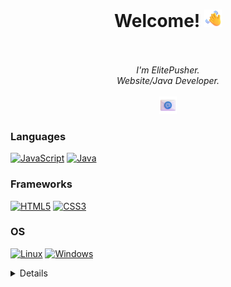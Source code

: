 <h1 align="center">Welcome! <img src="https://github.com/microsoft/fluentui-emoji/blob/main/assets/Waving%20hand/Default/3D/waving_hand_3d_default.png?raw=true" width="28px" alt="👋"></h1>

<p align="center">
    <br><br>
    <i>
        I'm ElitePusher.<br>
        Website/Java Developer.<br>
    </i><br>
    <a href="mailto:elitepusher@proton.me">
        <img src="https://github.com/microsoft/fluentui-emoji/blob/main/assets/E-mail/3D/e-mail_3d.png?raw=true" width="28px" alt="e-mail">
    </a>
</p>

### Languages
[![JavaScript](https://img.shields.io/badge/javascript-black?style=for-the-badge&logo=javascript)](https://github.com/elitepusher)
[![Java](https://img.shields.io/badge/java-black?style=for-the-badge&logo=openjdk)](https://github.com/elitepusher)

### Frameworks
[![HTML5](https://img.shields.io/badge/html5-black?style=for-the-badge&logo=html5)](https://hub.docker.com/u/elitepusher)
[![CSS3](https://img.shields.io/badge/css3-black?style=for-the-badge&logo=css3)](https://hub.docker.com/u/elitepusher)

### OS
[![Linux](https://img.shields.io/badge/linux-black?style=for-the-badge&logo=Linux)](https://github.com/elitepusher)
[![Windows](https://img.shields.io/badge/Windows-black?style=for-the-badge&logo=Windows)](https://github.com/elitepusher)

<details>
<p align="center">
  <a href="https://github.com/elitepusher">
    <img src="http://github-profile-summary-cards.vercel.app/api/cards/profile-details?username=elitepusher&theme=transparent" />
  </a>
</details>

